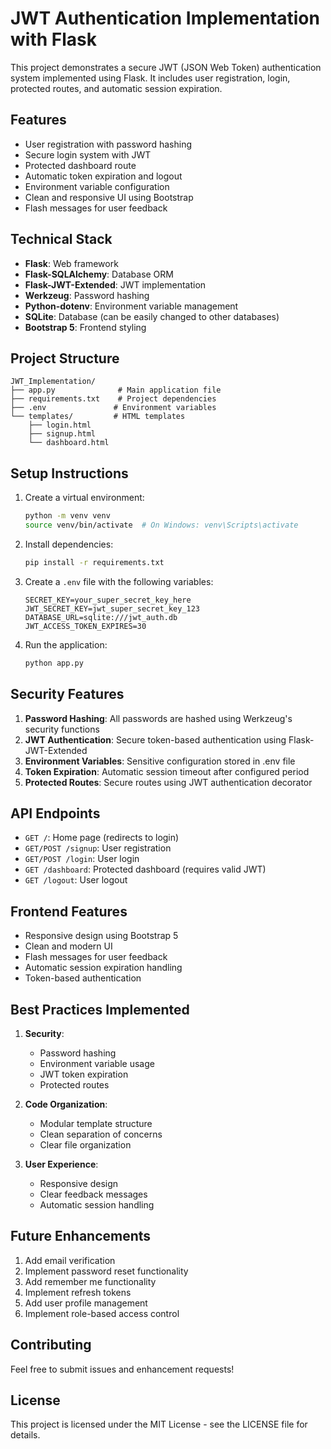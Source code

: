 # JWT Authentication Implementation with Flask

This project demonstrates a secure JWT (JSON Web Token) authentication system implemented using Flask. It includes user registration, login, protected routes, and automatic session expiration.

## Features

- User registration with password hashing
- Secure login system with JWT
- Protected dashboard route
- Automatic token expiration and logout
- Environment variable configuration
- Clean and responsive UI using Bootstrap
- Flash messages for user feedback

## Technical Stack

- **Flask**: Web framework
- **Flask-SQLAlchemy**: Database ORM
- **Flask-JWT-Extended**: JWT implementation
- **Werkzeug**: Password hashing
- **Python-dotenv**: Environment variable management
- **SQLite**: Database (can be easily changed to other databases)
- **Bootstrap 5**: Frontend styling

## Project Structure

```
JWT_Implementation/
├── app.py              # Main application file
├── requirements.txt    # Project dependencies
├── .env               # Environment variables
└── templates/         # HTML templates
    ├── login.html
    ├── signup.html
    └── dashboard.html
```

## Setup Instructions

1. Create a virtual environment:
   ```bash
   python -m venv venv
   source venv/bin/activate  # On Windows: venv\Scripts\activate
   ```

2. Install dependencies:
   ```bash
   pip install -r requirements.txt
   ```

3. Create a `.env` file with the following variables:
   ```
   SECRET_KEY=your_super_secret_key_here
   JWT_SECRET_KEY=jwt_super_secret_key_123
   DATABASE_URL=sqlite:///jwt_auth.db
   JWT_ACCESS_TOKEN_EXPIRES=30
   ```

4. Run the application:
   ```bash
   python app.py
   ```

## Security Features

1. **Password Hashing**: All passwords are hashed using Werkzeug's security functions
2. **JWT Authentication**: Secure token-based authentication using Flask-JWT-Extended
3. **Environment Variables**: Sensitive configuration stored in .env file
4. **Token Expiration**: Automatic session timeout after configured period
5. **Protected Routes**: Secure routes using JWT authentication decorator

## API Endpoints

- `GET /`: Home page (redirects to login)
- `GET/POST /signup`: User registration
- `GET/POST /login`: User login
- `GET /dashboard`: Protected dashboard (requires valid JWT)
- `GET /logout`: User logout

## Frontend Features

- Responsive design using Bootstrap 5
- Clean and modern UI
- Flash messages for user feedback
- Automatic session expiration handling
- Token-based authentication

## Best Practices Implemented

1. **Security**:
   - Password hashing
   - Environment variable usage
   - JWT token expiration
   - Protected routes

2. **Code Organization**:
   - Modular template structure
   - Clean separation of concerns
   - Clear file organization

3. **User Experience**:
   - Responsive design
   - Clear feedback messages
   - Automatic session handling

## Future Enhancements

1. Add email verification
2. Implement password reset functionality
3. Add remember me functionality
4. Implement refresh tokens
5. Add user profile management
6. Implement role-based access control

## Contributing

Feel free to submit issues and enhancement requests!

## License

This project is licensed under the MIT License - see the LICENSE file for details.